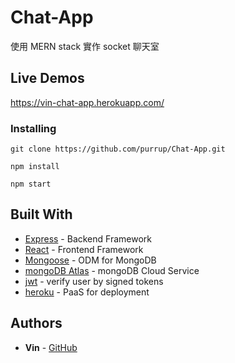 # Chat-App

使用 MERN stack 實作 socket 聊天室

## Live Demos

https://vin-chat-app.herokuapp.com/

### Installing

```
git clone https://github.com/purrup/Chat-App.git
```

```
npm install
```

```
npm start
```

## Built With

- [Express](https://expressjs.com/) - Backend Framework
- [React](https://reactjs.org/) - Frontend Framework
- [Mongoose](https://github.com/Automattic/mongoose/) - ODM for MongoDB
- [mongoDB Atlas](https://www.mongodb.com/zh-cn/cloud/atlas/) - mongoDB Cloud Service
- [jwt](https://jwt.io/) - verify user by signed tokens
- [heroku](https://www.heroku.com/) - PaaS for deployment

## Authors

- **Vin** - [GitHub](https://github.com/purrup)
